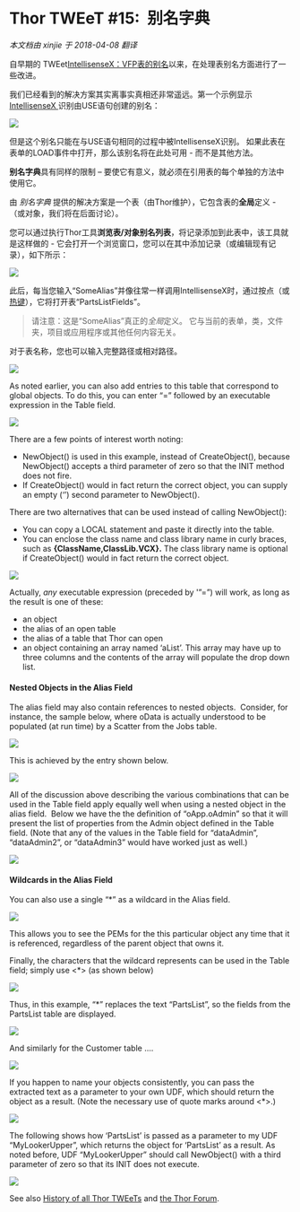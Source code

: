 ﻿Thor TWEeT #15:  别名字典
===
_本文档由 xinjie 于 2018-04-08 翻译_

自早期的 TWEet[IntellisenseX：VFP表的别名](Tweet_11.md)以来，在处理表别名方面进行了一些改进。

我们已经看到的解决方案其实离事实真相还非常遥远。第一个示例显示<a href="https://github.com/VFPX/IntelliSenseX" target="_blank"> IntellisenseX </a>识别由USE语句创建的别名：

![](Images/Tweet11a.png)

但是这个别名只能在与USE语句相同的过程中被IntellisenseX识别。 如果此表在表单的LOAD事件中打开，那么该别名将在此处可用 - 而不是其他方法。

**别名字典**具有同样的限制 – 要使它有意义，就必须在引用表的每个单独的方法中使用它。

由 _别名字典_ 提供的解决方案是一个表（由Thor维护），它包含表的**全局**定义 - （或对象，我们将在后面讨论）。

您可以通过执行Thor工具**浏览表/对象别名列表**，将记录添加到此表中，该工具就是这样做的 - 它会打开一个浏览窗口，您可以在其中添加记录（或编辑现有记录），如下所示：

![](Images/Tweet15b.png)

此后，每当您输入“SomeAlias”并像往常一样调用IntellisenseX时，通过按点（或[热键](Tweet_12.md)），它将打开表“PartsListFields”。

>请注意：这是“SomeAlias”真正的*全局*定义。 它与当前的表单，类，文件夹，项目或应用程序或其他任何内容无关。

对于表名称，您也可以输入完整路径或相对路径。

![](Images/Tweet15c.png)

As noted earlier, you can also add entries to this table that correspond to global objects. To do this, you can enter “=” followed by an executable expression in the Table field.

![](Images/Tweet15d.png)

There are a few points of interest worth noting:

*   NewObject() is used in this example, instead of CreateObject(), because NewObject() accepts a third parameter of zero so that the INIT method does not fire.
*   If CreateObject() would in fact return the correct object, you can supply an empty (‘’) second parameter to NewObject().

There are two alternatives that can be used instead of calling NewObject():

*   You can copy a LOCAL statement and paste it directly into the table.
*   You can enclose the class name and class library name in curly braces, such as **{ClassName,ClassLib.VCX}.** The class library name is optional if CreateObject() would in fact return the correct object.

![](Images/Tweet15e.png)

Actually, *any* executable expression (preceded by '”=”) will work, as long as the result is one of these:

*   an object
*   the alias of an open table
*   the alias of a table that Thor can open
*   an object containing an array named ‘aList’. This array may have up to three columns and the contents of the array will populate the drop down list.

#### Nested Objects in the Alias Field

The alias field may also contain references to nested objects.  Consider, for instance, the sample below, where oData is actually understood to be populated (at run time) by a Scatter from the Jobs table.

![](Images/Tweet15f.png)

This is achieved by the entry shown below.

![](Images/Tweet15g.png)

All of the discussion above describing the various combinations that can be used in the Table field apply equally well when using a nested object in the alias field.  Below we have the the definition of “oApp.oAdmin” so that it will present the list of properties from the Admin object defined in the Table field. (Note that any of the values in the Table field for “dataAdmin”, “dataAdmin2”, or “dataAdmin3” would have worked just as well.)

![](Images/Tweet15h.png)

#### Wildcards in the Alias Field

You can also use a single “*” as a wildcard in the Alias field.

![](Images/Tweet15i.png)

This allows you to see the PEMs for the this particular object any time that it is referenced, regardless of the parent object that owns it.

Finally, the characters that the wildcard represents can be used in the Table field; simply use <*> (as shown below)

![](Images/Tweet15j.png)

Thus, in this example, “*” replaces the text “PartsList”, so the fields from the PartsList table are displayed.

![](Images/Tweet15k.png)

And similarly for the Customer table ….

![](Images/Tweet15l.png)

If you happen to name your objects consistently, you can pass the extracted text as a parameter to your own UDF, which should return the object as a result. (Note the necessary use of quote marks around <*>.)

![](Images/Tweet15m.png)

The following shows how ‘PartsList’ is passed as a parameter to my UDF “MyLookerUpper”, which returns the object for ‘PartsList’ as a result. As noted before, UDF “MyLookerUpper” should call NewObject() with a third parameter of zero so that its INIT does not execute.

![](Images/Tweet15n.png)

See also [History of all Thor TWEeTs](../TWEeTs.md) and [the Thor Forum](https://groups.google.com/forum/?fromgroups#!forum/FoxProThor).
